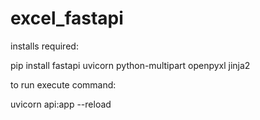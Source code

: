# excel_fastapi

installs required: 

pip install fastapi uvicorn python-multipart openpyxl jinja2


to run execute command:

uvicorn api:app --reload
